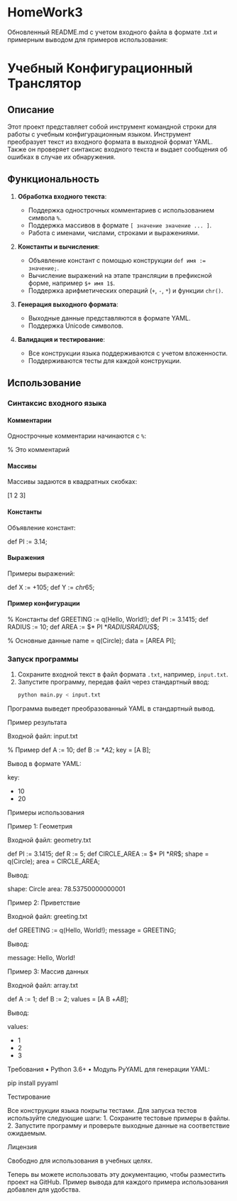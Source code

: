 # HomeWork3
Обновленный README.md с учетом входного файла в формате .txt и примерным выводом для примеров использования:

# Учебный Конфигурационный Транслятор

## Описание

Этот проект представляет собой инструмент командной строки для работы с учебным конфигурационным языком. Инструмент преобразует текст из входного формата в выходной формат YAML. Также он проверяет синтаксис входного текста и выдает сообщения об ошибках в случае их обнаружения.

## Функциональность

1. **Обработка входного текста**: 
   - Поддержка однострочных комментариев с использованием символа `%`.
   - Поддержка массивов в формате `[ значение значение ... ]`.
   - Работа с именами, числами, строками и выражениями.

2. **Константы и вычисления**:
   - Объявление констант с помощью конструкции `def имя := значение;`.
   - Вычисление выражений на этапе трансляции в префиксной форме, например `$+ имя 1$`.
   - Поддержка арифметических операций (`+`, `-`, `*`) и функции `chr()`.

3. **Генерация выходного формата**:
   - Выходные данные представляются в формате YAML.
   - Поддержка Unicode символов.

4. **Валидация и тестирование**:
   - Все конструкции языка поддерживаются с учетом вложенности.
   - Поддерживаются тесты для каждой конструкции.

## Использование

### Синтаксис входного языка

#### Комментарии
Однострочные комментарии начинаются с `%`:

% Это комментарий

#### Массивы
Массивы задаются в квадратных скобках:

[1 2 3]

#### Константы
Объявление констант:

def PI := 3.14;

#### Выражения
Примеры выражений:

def X := $+ 10 5$;
def Y := $chr 65$;

#### Пример конфигурации

% Константы
def GREETING := q(Hello, World!);
def PI := 3.1415;
def RADIUS := 10;
def AREA := $* PI $* RADIUS RADIUS$$;

% Основные данные
name = q(Circle);
data = [AREA PI];

### Запуск программы

1. Сохраните входной текст в файл формата `.txt`, например, `input.txt`.
2. Запустите программу, передав файл через стандартный ввод:
   ```bash
   python main.py < input.txt

Программа выведет преобразованный YAML в стандартный вывод.

Пример результата

Входной файл: input.txt

% Пример
def A := 10;
def B := $* A 2$;
key = [A B];

Вывод в формате YAML:

key:
- 10
- 20

Примеры использования

Пример 1: Геометрия

Входной файл: geometry.txt

def PI := 3.1415;
def R := 5;
def CIRCLE_AREA := $* PI $* R R$$;
shape = q(Circle);
area = CIRCLE_AREA;

Вывод:

shape: Circle
area: 78.53750000000001

Пример 2: Приветствие

Входной файл: greeting.txt

def GREETING := q(Hello, World!);
message = GREETING;

Вывод:

message: Hello, World!

Пример 3: Массив данных

Входной файл: array.txt

def A := 1;
def B := 2;
values = [A B $+ A B$];

Вывод:

values:
- 1
- 2
- 3

Требования
	•	Python 3.6+
	•	Модуль PyYAML для генерации YAML:

pip install pyyaml



Тестирование

Все конструкции языка покрыты тестами. Для запуска тестов используйте следующие шаги:
	1.	Сохраните тестовые примеры в файлы.
	2.	Запустите программу и проверьте выходные данные на соответствие ожидаемым.

Лицензия

Свободно для использования в учебных целях.

Теперь вы можете использовать эту документацию, чтобы разместить проект на GitHub. Пример вывода для каждого примера использования добавлен для удобства.